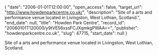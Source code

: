 {
  "date": "2006-01-01T12:00:00", 
  "open_access": false, 
  "target_url": "http://www.howdenparkcentre.co.uk/", 
  "description": "Site of a arts and performance venue located in Livingston, West Lothian, Scotland.", 
  "end_date": null, 
  "title": "Howden Park Centre", 
  "record_id": "20060101T120000/y9tVE56xssFCJXqmkgPWAA==", 
  "publisher": "howdenparkcentre.co.uk", 
  "slug": 47715, 
  "start_date": null
}

Site of a arts and performance venue located in Livingston, West Lothian, Scotland.